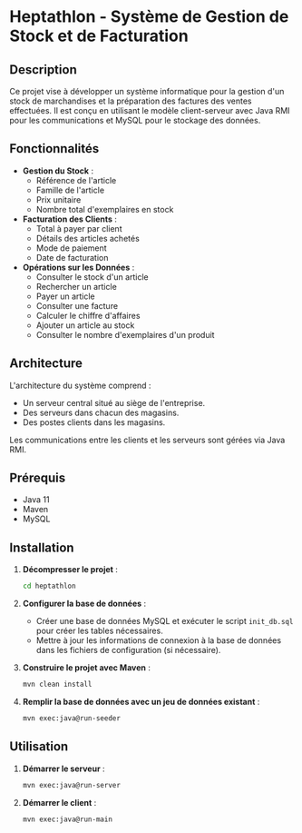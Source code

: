 # Heptathlon - Système de Gestion de Stock et de Facturation

## Description
Ce projet vise à développer un système informatique pour la gestion d'un stock de marchandises et la préparation des factures des ventes effectuées. Il est conçu en utilisant le modèle client-serveur avec Java RMI pour les communications et MySQL pour le stockage des données.

## Fonctionnalités
- **Gestion du Stock** :
  - Référence de l'article
  - Famille de l'article
  - Prix unitaire
  - Nombre total d'exemplaires en stock
- **Facturation des Clients** :
  - Total à payer par client
  - Détails des articles achetés
  - Mode de paiement
  - Date de facturation
- **Opérations sur les Données** :
  - Consulter le stock d'un article
  - Rechercher un article
  - Payer un article
  - Consulter une facture
  - Calculer le chiffre d'affaires
  - Ajouter un article au stock
  - Consulter le nombre d'exemplaires d'un produit

## Architecture
L'architecture du système comprend :
- Un serveur central situé au siège de l'entreprise.
- Des serveurs dans chacun des magasins.
- Des postes clients dans les magasins.

Les communications entre les clients et les serveurs sont gérées via Java RMI.

## Prérequis
- Java 11
- Maven
- MySQL

## Installation
1. **Décompresser le projet** :
    ```bash
    cd heptathlon
    ```

2. **Configurer la base de données** :
    - Créer une base de données MySQL et exécuter le script `init_db.sql` pour créer les tables nécessaires.
    - Mettre à jour les informations de connexion à la base de données dans les fichiers de configuration (si nécessaire).

3. **Construire le projet avec Maven** :
    ```bash
    mvn clean install
    ```

4. **Remplir la base de données avec un jeu de données existant** :
    ```bash
    mvn exec:java@run-seeder
    ```

## Utilisation
1. **Démarrer le serveur** :
    ```bash
    mvn exec:java@run-server
    ```

2. **Démarrer le client** :
    ```bash
    mvn exec:java@run-main
    ```